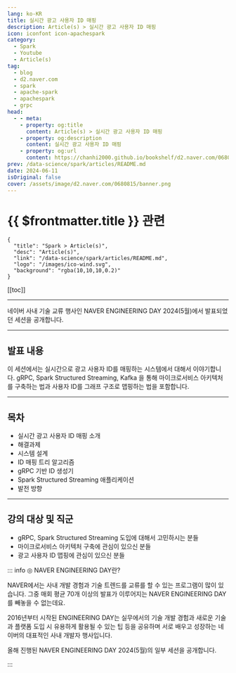 ```yaml
---
lang: ko-KR
title: 실시간 광고 사용자 ID 매핑
description: Article(s) > 실시간 광고 사용자 ID 매핑
icon: iconfont icon-apachespark
category: 
  - Spark
  - Youtube
  - Article(s)
tag: 
  - blog
  - d2.naver.com
  - spark
  - apache-spark
  - apachespark
  - grpc
head:  
  - - meta:
    - property: og:title
      content: Article(s) > 실시간 광고 사용자 ID 매핑
    - property: og:description
      content: 실시간 광고 사용자 ID 매핑
    - property: og:url
      content: https://chanhi2000.github.io/bookshelf/d2.naver.com/0680815.html
prev: /data-science/spark/articles/README.md
date: 2024-06-11
isOriginal: false
cover: /assets/image/d2.naver.com/0680815/banner.png
---
```


# {{ $frontmatter.title }} 관련

```component VPCard
{
  "title": "Spark > Article(s)",
  "desc": "Article(s)",
  "link": "/data-science/spark/articles/README.md",
  "logo": "/images/ico-wind.svg",
  "background": "rgba(10,10,10,0.2)"
}
```

[[toc]]

---

<SiteInfo
  name="실시간 광고 사용자 ID 매핑 | NAVER D2"
  desc="실시간 광고 사용자 ID 매핑"
  url="https://d2.naver.com/helloworld/0680815"
  logo="/assets/image/d2.naver.com/favicon.ico"
  preview="/assets/image/d2.naver.com/0680815/banner.png"/>

네이버 사내 기술 교류 행사인 NAVER ENGINEERING DAY 2024(5월)에서 발표되었던 세션을 공개합니다.

<!-- <VidStack src="https://tv.naver.com/embed/53720789" /> -->
<VidStack src="youtube/LQxAMHhWNrE" />

---

## 발표 내용

이 세션에서는 실시간으로 광고 사용자 ID를 매핑하는 시스템에서 대해서 이야기합니다.
gRPC, Spark Structured Streaming, Kafka 을 통해 마이크로서비스 아키텍처를 구축하는 법과 사용자 ID를 그래프 구조로 맵핑하는 법을 포함합니다.

---

## 목차

- 실시간 광고 사용자 ID 매핑 소개
- 해결과제
- 시스템 설계
- ID 매핑 트리 알고리즘
- gRPC 기반 ID 생성기
- Spark Structured Streaming 애플리케이션
- 발전 방향

---

## 강의 대상 및 직군

- gRPC, Spark Structured Streaming 도입에 대해서 고민하시는 분들
- 마이크로서비스 아키텍처 구축에 관심이 있으신 분들
- 광고 사용자 ID 맵핑에 관심이 있으신 분들

::: info ◎ NAVER ENGINEERING DAY란?
  
NAVER에서는 사내 개발 경험과 기술 트렌드를 교류를 할 수 있는 프로그램이 많이 있습니다. 그중 매회 평균 70개 이상의 발표가 이루어지는 NAVER ENGINEERING DAY를 빼놓을 수 없는데요. 

2016년부터 시작된 ENGINEERING DAY는 실무에서의 기술 개발 경험과 새로운 기술과 플랫폼 도입 시 유용하게 활용될 수 있는 팁 등을 공유하며 서로 배우고 성장하는 네이버의 대표적인 사내 개발자 행사입니다.

올해 진행된 NAVER ENGINEERING DAY 2024(5월)의 일부 세션을 공개합니다.
  
:::
